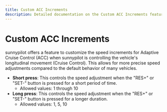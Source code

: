 ```yaml
---
title: Custom ACC Increments
description: Detailed documentation on the Custom ACC Increments feature in sunnypilot.
---
```


# Custom ACC Increments

sunnypilot offers a feature to customize the speed increments for Adaptive Cruise Control (ACC) when sunnypilot is controlling the vehicle's longitudinal movement (Cruise Control). This allows for more precise speed adjustments compared to the default behavior of many vehicles.

- **Short press**: This controls the speed adjustment when the "RES+" or "SET-" button is pressed for a short period of time.
  - Allowed values: 1 through 10
- **Long press**: This controls the speed adjustment when the "RES+" or "SET-" button is pressed for a longer duration.
  - Allowed values: 1, 5, 10
